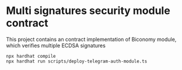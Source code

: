 # Multi signatures security module contract

This project contains an contract implementation of Biconomy module, which verifies multiple ECDSA signatures

```shell
npx hardhat compile
npx hardhat run scripts/deploy-telegram-auth-module.ts
```
